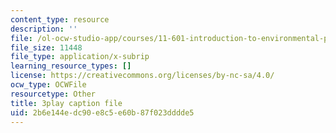 ```yaml
---
content_type: resource
description: ''
file: /ol-ocw-studio-app/courses/11-601-introduction-to-environmental-policy-and-planning-fall-2016/2b6e144edc90e8c5e60b87f023dddde5_U_sZrNjbj1I.srt
file_size: 11448
file_type: application/x-subrip
learning_resource_types: []
license: https://creativecommons.org/licenses/by-nc-sa/4.0/
ocw_type: OCWFile
resourcetype: Other
title: 3play caption file
uid: 2b6e144e-dc90-e8c5-e60b-87f023dddde5
---
```

